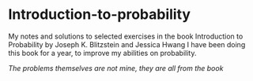 # Introduction-to-probability
My notes and solutions to selected exercises in the book Introduction to Probability by Joseph K. Blitzstein and Jessica Hwang
I have been doing this book for a year, to improve my abilities on probability.

*The problems themselves are not mine, they are all from the book*
